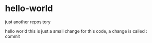 # hello-world
just another repository

hello world this is just a small change for this code, a change is called : commit
